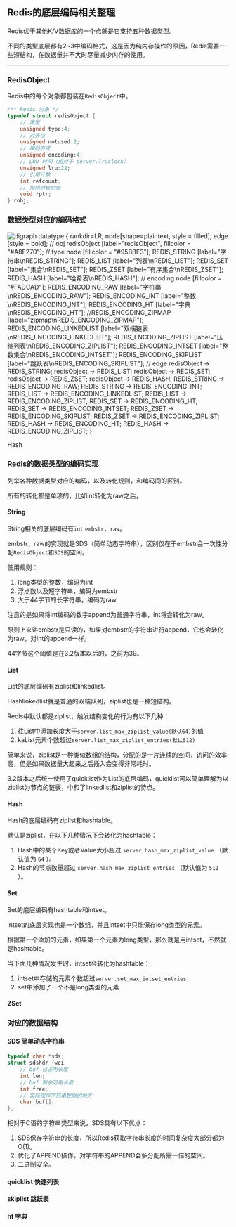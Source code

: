 ## Redis的底层编码相关整理

Redis优于其他K/V数据库的一个点就是它支持五种数据类型。

不同的类型底层都有2~3中编码格式，这是因为纯内存操作的原因，Redis需要一些短结构，在数据量并不大时尽量减少内存的使用。



---



### RedisObject

Redis中的每个对象都包装在`RedisObject`中。

```c
/** Redis 对象 */
typedef struct redisObject {
    // 类型 
    unsigned type:4;
    // 对齐位
    unsigned notused:2;
    // 编码方式
    unsigned encoding:4;
    // LRU 时间（相对于 server.lruclock）
    unsigned lru:22;
    // 引用计数
    int refcount;
    // 指向对象的值
    void *ptr;
} robj;
```



### 数据类型对应的编码格式

![digraph datatype {      rankdir=LR;      node[shape=plaintext, style = filled];      edge [style = bold];      // obj      redisObject [label="redisObject", fillcolor = "#A8E270"];      // type      node [fillcolor = "#95BBE3"];      REDIS_STRING [label="字符串\nREDIS_STRING"];     REDIS_LIST [label="列表\nREDIS_LIST"];     REDIS_SET [label="集合\nREDIS_SET"];     REDIS_ZSET [label="有序集合\nREDIS_ZSET"];     REDIS_HASH [label="哈希表\nREDIS_HASH"];      // encoding      node [fillcolor = "#FADCAD"];      REDIS_ENCODING_RAW [label="字符串\nREDIS_ENCODING_RAW"];     REDIS_ENCODING_INT [label="整数\nREDIS_ENCODING_INT"];     REDIS_ENCODING_HT [label="字典\nREDIS_ENCODING_HT"];     //REDIS_ENCODING_ZIPMAP [label="zipmap\nREDIS_ENCODING_ZIPMAP"];     REDIS_ENCODING_LINKEDLIST [label="双端链表\nREDIS_ENCODING_LINKEDLIST"];     REDIS_ENCODING_ZIPLIST [label="压缩列表\nREDIS_ENCODING_ZIPLIST"];     REDIS_ENCODING_INTSET [label="整数集合\nREDIS_ENCODING_INTSET"];     REDIS_ENCODING_SKIPLIST [label="跳跃表\nREDIS_ENCODING_SKIPLIST"];      // edge      redisObject -> REDIS_STRING;     redisObject -> REDIS_LIST;     redisObject -> REDIS_SET;     redisObject -> REDIS_ZSET;     redisObject -> REDIS_HASH;      REDIS_STRING -> REDIS_ENCODING_RAW;     REDIS_STRING -> REDIS_ENCODING_INT;      REDIS_LIST -> REDIS_ENCODING_LINKEDLIST;     REDIS_LIST -> REDIS_ENCODING_ZIPLIST;      REDIS_SET -> REDIS_ENCODING_HT;     REDIS_SET -> REDIS_ENCODING_INTSET;      REDIS_ZSET -> REDIS_ENCODING_SKIPLIST;     REDIS_ZSET -> REDIS_ENCODING_ZIPLIST;      REDIS_HASH -> REDIS_ENCODING_HT;     REDIS_HASH -> REDIS_ENCODING_ZIPLIST; }](https://redisbook.readthedocs.io/en/latest/_images/graphviz-243b3a1747269b8e966a9bdd9db2129d983f2b23.svg)



Hash

### Redis的数据类型的编码实现

列举各种数据类型对应的编码，以及转化规则，和编码间的区别。

所有的转化都是单项的，比如int转化为raw之后，

#### String

String相关的底层编码有`int`,`embstr`，`raw`。

embstr，raw的实现就是SDS（简单动态字符串），区别仅在于embstr会一次性分配`RedisObject`和`SDS`的空间。

使用规则：

1. long类型的整数，编码为int
2. 浮点数以及短字符串，编码为embstr
3. 大于44字节的长字符串，编码为raw

注意的是如果将int编码的数字append为普通字符串，int将会转化为raw。

原则上来讲embstr是只读的，如果对embstr的字符串进行append，它也会转化为raw，对int的append一样。

44字节这个阈值是在3.2版本以后的，之前为39。



#### List

List的底层编码有ziplist和linkedlist。

Hashlinkedlist就是普通的双端队列，ziplist也是一种短结构。

Redis中默认都是ziplist，触发结构变化的行为有以下几种：

1. 往List中添加长度大于`server.list_max_ziplist_value(默认64)`的值
2. kaList元素个数超过`server.list_max_ziplist_entries(默认512)`

简单来说，ziplist是一种类似数组的结构，分配的是一片连续的空间，访问的效率高，但是如果数据量大起来之后插入会变得非常耗时。

3.2版本之后统一使用了quicklist作为List的底层编码，quicklist可以简单理解为以ziplist为节点的链表，中和了linkedlist和ziplist的特点。



#### Hash

Hash的底层编码有ziplist和hashtable。

默认是ziplist，在以下几种情况下会转化为hashtable：

1. Hash中的某个Key或者Value大小超过 `server.hash_max_ziplist_value` （默认值为 `64` ）。
2. Hash的节点数量超过 `server.hash_max_ziplist_entries` （默认值为 `512` ）。



#### Set

Set的底层编码有hashtable和intset。

intset的底层实现也是一个数组，并且intset中只能保存long类型的元素。

根据第一个添加的元素，如果第一个元素为long类型，那么就是用intset，不然就是hashtable。

当下面几种情况发生时，intset会转化为hashtable：

1. intset中存储的元素个数超过`server.set_max_intset_entries`
2. set中添加了一个不是long类型的元素



#### ZSet















### 对应的数据结构

#### SDS  简单动态字符串

```c
typedef char *sds;
struct sdshdr {wei
    // buf 已占用长度
    int len;
    // buf 剩余可用长度
    int free;
    // 实际保存字符串数据的地方
    char buf[];
};
```

相对于C语的字符串类型来说，SDS具有以下优点：

1. SDS保存字符串的长度，所以Redis获取字符串长度的时间复杂度大部分都为O(1)。
2. 优化了APPEND操作，对字符串的APPEND会多分配所需一倍的空间。
3. 二进制安全。

#### quicklist  快速列表

#### skiplist  跳跃表

#### ht  字典

